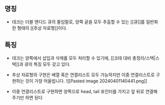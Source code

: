 
## 명칭
- 데크는 더블 엔디드 큐의 줄임말로, 양쪽 긑을 모두 추출할 수 있는 [[큐]]를 일반화한 형태의 [[추상 자료형]]이다.


## 특징
- 데크는 양쪽에서 삽입과 삭제를 모두 처리할 수 있기에, [[코테 대비 총정리/스택|스택]]과 큐의 특징 모두 갖고 있다.
- 추상 자료형의 구현은 배열 혹은 연결리스트 모두 가능하지만 이중 연결리스트로 구현하는 것이 가장 어울립니다. 
![[Pasted image 20240401140441.png]]

- 이중 연결리스트로 구현하면 양쪽으로 head, tail 포인터를 가지고 앞 뒤로 연결해주기만 하면 된다 